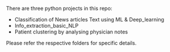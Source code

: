 There are three python projects in this repo:

* Classification of News articles Text using ML & Deep_learning
* Info_extraction_basic_NLP
* Patient clustering by analysing physician notes

Please refer the respective folders for specific details.
